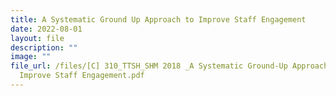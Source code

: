 ```yaml
---
title: A Systematic Ground Up Approach to Improve Staff Engagement
date: 2022-08-01
layout: file
description: ""
image: ""
file_url: /files/[C] 310_TTSH_SHM 2018 _A Systematic Ground-Up Approach to
  Improve Staff Engagement.pdf
---
```


